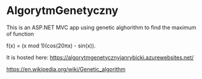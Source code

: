 ﻿# AlgorytmGenetyczny

This is an ASP.NET MVC app using genetic alghorithm to find the maximum of function

f(x) = (x mod 1)(cos(20πx) - sin(x)).

It is hosted here: https://algorytmgenetycznyjanrybicki.azurewebsites.net/

https://en.wikipedia.org/wiki/Genetic_algorithm
